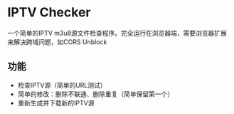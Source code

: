 # IPTV Checker

一个简单的IPTV m3u8源文件检查程序。完全运行在浏览器端，需要浏览器扩展来解决跨域问题，如CORS Unblock

## 功能
- 检查IPTV源（简单的URL测试）
- 简单的修改：删除不联通、删除重复（简单保留第一个）
- 重新生成并下载新的IPTV源